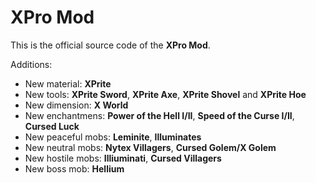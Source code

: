 # XPro Mod
This is the official source code of the **XPro Mod**.

Additions:
- New material: **XPrite**
- New tools: **XPrite Sword**, **XPrite Axe**, **XPrite Shovel** and **XPrite Hoe**
- New dimension: **X World**
- New enchantmens: **Power of the Hell I/II**, **Speed of the Curse I/II**, **Cursed Luck**
- New peaceful mobs: **Leminite**, **Illuminates**
- New neutral mobs: **Nytex Villagers**, **Cursed Golem/X Golem**
- New hostile mobs: **Illiuminati**, **Cursed Villagers**
- New boss mob: **Hellium**
